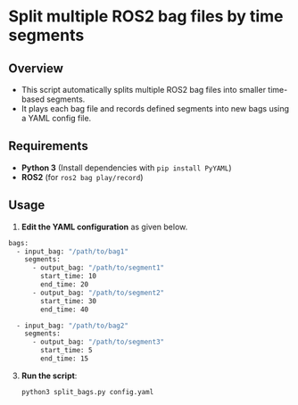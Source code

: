 # Split multiple ROS2 bag files by time segments

## Overview
- This script automatically splits multiple ROS2 bag files into smaller time-based segments.
- It plays each bag file and records defined segments into new bags using a YAML config file. 

## Requirements
- **Python 3** (Install dependencies with `pip install PyYAML`)
- **ROS2** (for `ros2 bag play/record`)

## Usage
1. **Edit the YAML configuration** as given below.
```bash
bags:
  - input_bag: "/path/to/bag1"
    segments:
      - output_bag: "/path/to/segment1"
        start_time: 10
        end_time: 20
      - output_bag: "/path/to/segment2"
        start_time: 30
        end_time: 40

  - input_bag: "/path/to/bag2"
    segments:
      - output_bag: "/path/to/segment3"
        start_time: 5
        end_time: 15
```
3. **Run the script**:
   ```bash
   python3 split_bags.py config.yaml
   ```
